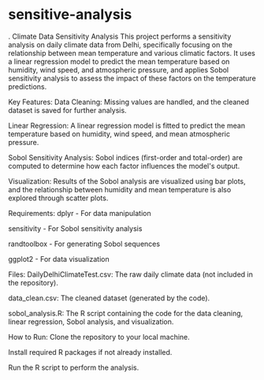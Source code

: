 # sensitive-analysis
.
Climate Data Sensitivity Analysis
This project performs a sensitivity analysis on daily climate data from Delhi, specifically focusing on the relationship between mean temperature and various climatic factors. It uses a linear regression model to predict the mean temperature based on humidity, wind speed, and atmospheric pressure, and applies Sobol sensitivity analysis to assess the impact of these factors on the temperature predictions.

Key Features:
Data Cleaning: Missing values are handled, and the cleaned dataset is saved for further analysis.

Linear Regression: A linear regression model is fitted to predict the mean temperature based on humidity, wind speed, and mean atmospheric pressure.

Sobol Sensitivity Analysis: Sobol indices (first-order and total-order) are computed to determine how each factor influences the model's output.

Visualization: Results of the Sobol analysis are visualized using bar plots, and the relationship between humidity and mean temperature is also explored through scatter plots.

Requirements:
dplyr - For data manipulation

sensitivity - For Sobol sensitivity analysis

randtoolbox - For generating Sobol sequences

ggplot2 - For data visualization

Files:
DailyDelhiClimateTest.csv: The raw daily climate data (not included in the repository).

data_clean.csv: The cleaned dataset (generated by the code).

sobol_analysis.R: The R script containing the code for the data cleaning, linear regression, Sobol analysis, and visualization.

How to Run:
Clone the repository to your local machine.

Install required R packages if not already installed.

Run the R script to perform the analysis.

